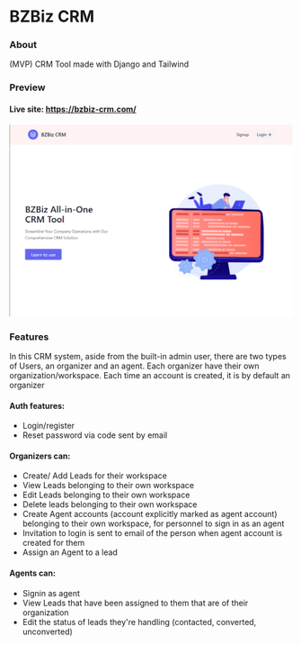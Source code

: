 # BZBiz CRM

### About

(MVP) CRM Tool made with Django and Tailwind

### Preview

#### Live site: https://bzbiz-crm.com/

![img_1.png](img_1.png)

### Features

In this CRM system, aside from the built-in admin user, there are two types of Users, an organizer and an agent. Each
organizer have their own
organization/workspace. Each time an account is created, it is by default an organizer

#### Auth features:

- Login/register
- Reset password via code sent by email

#### Organizers can:

- Create/ Add Leads for their workspace
- View Leads belonging to their own workspace
- Edit Leads belonging to their own workspace
- Delete leads belonging to their own workspace
- Create Agent accounts (account explicitly marked as agent account) belonging to their own workspace, for personnel to
  sign in as an agent
- Invitation to login is sent to email of the person when agent account is created for them
- Assign an Agent to a lead

#### Agents can:

- Signin as agent
- View Leads that have been assigned to them that are of their organization
- Edit the status of leads they're handling (contacted, converted, unconverted)



